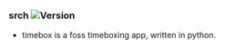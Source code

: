 ### srch ![Version](https://img.shields.io/badge/version-0.1.0-blue)  
* timebox is a foss timeboxing app, written in python.
